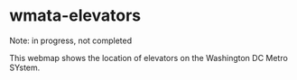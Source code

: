 # wmata-elevators

Note: in progress, not completed

This webmap shows the location of elevators on the Washington DC Metro SYstem.
